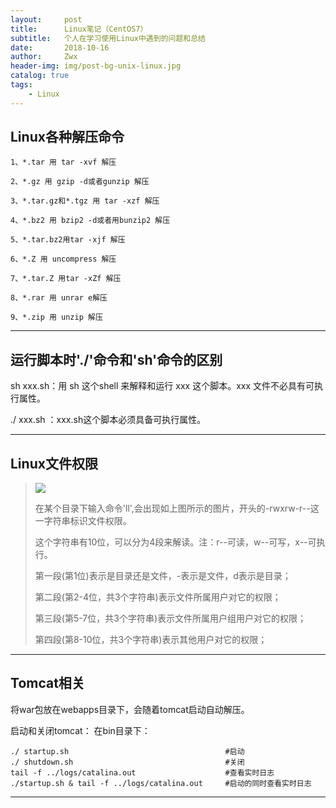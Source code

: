 ```yaml
---
layout:     post
title:      Linux笔记（CentOS7）
subtitle:   个人在学习使用Linux中遇到的问题和总结
date:       2018-10-16
author:     Zwx
header-img: img/post-bg-unix-linux.jpg
catalog: true
tags:
    - Linux
---
```


## Linux各种解压命令

```
1、*.tar 用 tar -xvf 解压

2、*.gz 用 gzip -d或者gunzip 解压

3、*.tar.gz和*.tgz 用 tar -xzf 解压

4、*.bz2 用 bzip2 -d或者用bunzip2 解压

5、*.tar.bz2用tar -xjf 解压

6、*.Z 用 uncompress 解压

7、*.tar.Z 用tar -xZf 解压

8、*.rar 用 unrar e解压

9、*.zip 用 unzip 解压
```

---
## 运行脚本时'./'命令和'sh'命令的区别
sh  xxx.sh：用 sh 这个shell  来解释和运行 xxx 这个脚本。xxx 文件不必具有可执行属性。

./ xxx.sh ：xxx.sh这个脚本必须具备可执行属性。
  
   
   
---
## Linux文件权限
>
>![](http://pgoj9ayje.bkt.clouddn.com/linuxsh.png)
>  
>在某个目录下输入命令'll',会出现如上图所示的图片，开头的-rwxrw-r--这一字符串标识文件权限。
>  
>这个字符串有10位，可以分为4段来解读。注：r--可读，w--可写，x--可执行。
>  
>第一段(第1位)表示是目录还是文件，-表示是文件，d表示是目录；
>  
>第二段(第2-4位，共3个字符串)表示文件所属用户对它的权限；
>  
>第三段(第5-7位，共3个字符串)表示文件所属用户组用户对它的权限；
>   
>第四段(第8-10位，共3个字符串)表示其他用户对它的权限；

---
## Tomcat相关
将war包放在webapps目录下，会随着tomcat启动自动解压。

启动和关闭tomcat： 在bin目录下：
```
./ startup.sh                                   #启动
./ shutdown.sh                                  #关闭
tail -f ../logs/catalina.out                    #查看实时日志
./startup.sh & tail -f ../logs/catalina.out     #启动的同时查看实时日志
```

---
##



